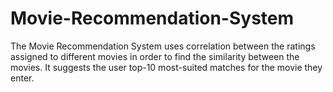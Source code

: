 # Movie-Recommendation-System
The Movie Recommendation System uses correlation between the ratings assigned to different movies in order to find the similarity between the movies. It suggests the user top-10 most-suited matches for the movie they enter.
